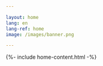 ```yaml
---

layout: home
lang: en
lang-ref: home
image: /images/banner.png

---
```


{%- include home-content.html -%}
